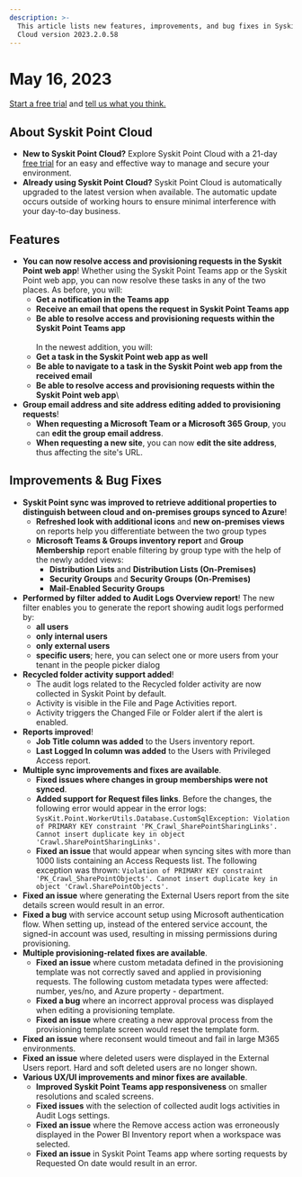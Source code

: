 ```yaml
---
description: >-
  This article lists new features, improvements, and bug fixes in Syskit Point
  Cloud version 2023.2.0.58
---
```


# May 16, 2023

[Start a free trial](https://www.syskit.com/products/point/free-trial/) and [tell us what you think.](https://www.syskit.com/company/contact-us/)

## About Syskit Point Cloud

* **New to Syskit Point Cloud?** Explore Syskit Point Cloud with a 21-day [free trial](https://www.syskit.com/products/point/free-trial/) for an easy and effective way to manage and secure your environment.
* **Already using Syskit Point Cloud?** Syskit Point Cloud is automatically upgraded to the latest version when available. The automatic update occurs outside of working hours to ensure minimal interference with your day-to-day business.

## Features

* **You can now resolve access and provisioning requests in the Syskit Point web app**! Whether using the Syskit Point Teams app or the Syskit Point web app, you can now resolve these tasks in any of the two places. As before, you will:
  * **Get a notification in the Teams app**
  * **Receive an email that opens the request in Syskit Point Teams app**
  * **Be able to resolve access and provisioning requests within the Syskit Point Teams app**\
    \
    In the newest addition, you will:
  * **Get a task in the Syskit Point web app as well**
  * **Be able to navigate to a task in the Syskit Point web app from the received email**
  * **Be able to resolve access and provisioning requests within the Syskit Point web app**\\
* **Group email address and site address editing added to provisioning requests**!
  * **When requesting a Microsoft Team or a Microsoft 365 Group**, you can **edit the group email address**.
  * **When requesting a new site**, you can now **edit the site address**, thus affecting the site's URL.

## Improvements & Bug Fixes

* **Syskit Point sync was improved to retrieve additional properties to distinguish between cloud and on-premises groups synced to Azure**!
  * **Refreshed look with additional icons** and **new on-premises views** on reports help you differentiate between the two group types
  * **Microsoft Teams & Groups inventory report** and **Group Membership** report enable filtering by group type with the help of the newly added views:
    * **Distribution Lists** and **Distribution Lists (On-Premises)**
    * **Security Groups** and **Security Groups (On-Premises)**
    * **Mail-Enabled Security Groups**
* **Performed by filter added to Audit Logs Overview report**! The new filter enables you to generate the report showing audit logs performed by:
  * **all users**
  * **only internal users**
  * **only external users**
  * **specific users**; here, you can select one or more users from your tenant in the people picker dialog
* **Recycled folder activity support added**!
  * The audit logs related to the Recycled folder activity are now collected in Syskit Point by default.
  * Activity is visible in the File and Page Activities report.
  * Activity triggers the Changed File or Folder alert if the alert is enabled.
* **Reports improved**!
  * **Job Title column was added** to the Users inventory report.
  * **Last Logged In column was added** to the Users with Privileged Access report.
* **Multiple sync improvements and fixes are available**.
  * **Fixed issues where changes in group memberships were not synced**.
  * **Added support for Request files links**. Before the changes, the following error would appear in the error logs: `SysKit.Point.WorkerUtils.Database.CustomSqlException: Violation of PRIMARY KEY constraint 'PK_Crawl_SharePointSharingLinks'. Cannot insert duplicate key in object 'Crawl.SharePointSharingLinks'.`
  * **Fixed an issue** that would appear when syncing sites with more than 1000 lists containing an Access Requests list. The following exception was thrown: `Violation of PRIMARY KEY constraint 'PK_Crawl_SharePointObjects'. Cannot insert duplicate key in object 'Crawl.SharePointObjects'.`
* **Fixed an issue** where generating the External Users report from the site details screen would result in an error.
* **Fixed a bug** with service account setup using Microsoft authentication flow. When setting up, instead of the entered service account, the signed-in account was used, resulting in missing permissions during provisioning.
* **Multiple provisioning-related fixes are available**.
  * **Fixed an issue** where custom metadata defined in the provisioning template was not correctly saved and applied in provisioning requests. The following custom metadata types were affected: number, yes/no, and Azure property - department.
  * **Fixed a bug** where an incorrect approval process was displayed when editing a provisioning template.
  * **Fixed an issue** where creating a new approval process from the provisioning template screen would reset the template form.
* **Fixed an issue** where reconsent would timeout and fail in large M365 environments.
* **Fixed an issue** where deleted users were displayed in the External Users report. Hard and soft deleted users are no longer shown.
* **Various UX/UI improvements and minor fixes are available**.
  * **Improved Syskit Point Teams app responsiveness** on smaller resolutions and scaled screens.
  * **Fixed issues** with the selection of collected audit logs activities in Audit Logs settings.
  * **Fixed an issue** where the Remove access action was erroneously displayed in the Power BI Inventory report when a workspace was selected.
  * **Fixed an issue** in Syskit Point Teams app where sorting requests by Requested On date would result in an error.
